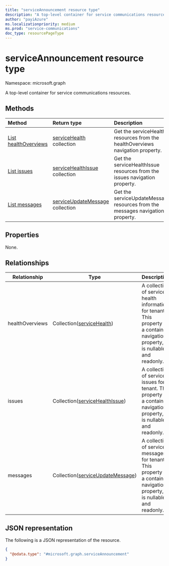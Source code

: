 ```yaml
---
title: "serviceAnnouncement resource type"
description: "A top-level container for service communications resources"
author: "payiAzure"
ms.localizationpriority: medium
ms.prod: "service-communications"
doc_type: resourcePageType
---
```


# serviceAnnouncement resource type

Namespace: microsoft.graph

A top-level container for service communications resources.

## Methods
|Method|Return type|Description|
|:---|:---|:---|
|[List healthOverviews](../api/serviceannouncement-list-healthoverviews.md)|[serviceHealth](../resources/servicehealth.md) collection|Get the serviceHealth resources from the healthOverviews navigation property.|
|[List issues](../api/serviceannouncement-list-issues.md)|[serviceHealthIssue](../resources/servicehealthissue.md) collection|Get the serviceHealthIssue resources from the issues navigation property.|
|[List messages](../api/serviceannouncement-list-messages.md)|[serviceUpdateMessage](../resources/serviceupdatemessage.md) collection|Get the serviceUpdateMessage resources from the messages navigation property.|


## Properties
None.

## Relationships
|Relationship|Type|Description|
|-|-|-|
|healthOverviews|Collection([serviceHealth](servicehealth.md))|A collection of service health information for tenant. This property is a contained navigation property, it is nullable and readonly.|
|issues|Collection([serviceHealthIssue](servicehealthissue.md))|A collection of service issues for tenant. This property is a contained navigation property, it is nullable and readonly.|
|messages|Collection([serviceUpdateMessage](serviceupdatemessage.md))|A collection of service messages for tenant. This property is a contained navigation property, it is nullable and readonly.|

## JSON representation
The following is a JSON representation of the resource.
<!-- {
  "blockType": "resource",
  "keyProperty": "id",
  "@odata.type": "microsoft.graph.serviceAnnouncement",
  "openType": false
}
-->
``` json
{
  "@odata.type": "#microsoft.graph.serviceAnnouncement"
}
```

